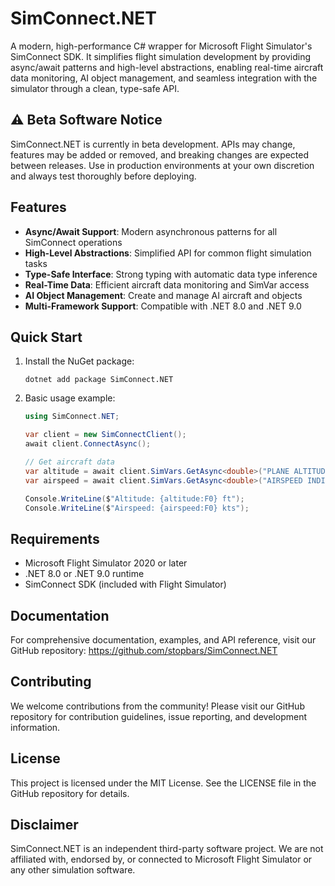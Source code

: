 # SimConnect.NET

A modern, high-performance C# wrapper for Microsoft Flight Simulator's SimConnect SDK. It simplifies flight simulation development by providing async/await patterns and high-level abstractions, enabling real-time aircraft data monitoring, AI object management, and seamless integration with the simulator through a clean, type-safe API.

## ⚠️ Beta Software Notice

SimConnect.NET is currently in beta development. APIs may change, features may be added or removed, and breaking changes are expected between releases. Use in production environments at your own discretion and always test thoroughly before deploying.

## Features

-   **Async/Await Support**: Modern asynchronous patterns for all SimConnect operations
-   **High-Level Abstractions**: Simplified API for common flight simulation tasks
-   **Type-Safe Interface**: Strong typing with automatic data type inference
-   **Real-Time Data**: Efficient aircraft data monitoring and SimVar access
-   **AI Object Management**: Create and manage AI aircraft and objects
-   **Multi-Framework Support**: Compatible with .NET 8.0 and .NET 9.0

## Quick Start

1. Install the NuGet package:

    ```
    dotnet add package SimConnect.NET
    ```

2. Basic usage example:

    ```csharp
    using SimConnect.NET;

    var client = new SimConnectClient();
    await client.ConnectAsync();

    // Get aircraft data
    var altitude = await client.SimVars.GetAsync<double>("PLANE ALTITUDE", "feet");
    var airspeed = await client.SimVars.GetAsync<double>("AIRSPEED INDICATED", "knots");

    Console.WriteLine($"Altitude: {altitude:F0} ft");
    Console.WriteLine($"Airspeed: {airspeed:F0} kts");
    ```

## Requirements

-   Microsoft Flight Simulator 2020 or later
-   .NET 8.0 or .NET 9.0 runtime
-   SimConnect SDK (included with Flight Simulator)

## Documentation

For comprehensive documentation, examples, and API reference, visit our GitHub repository: https://github.com/stopbars/SimConnect.NET

## Contributing

We welcome contributions from the community! Please visit our GitHub repository for contribution guidelines, issue reporting, and development information.

## License

This project is licensed under the MIT License. See the LICENSE file in the GitHub repository for details.

## Disclaimer

SimConnect.NET is an independent third-party software project. We are not affiliated with, endorsed by, or connected to Microsoft Flight Simulator or any other simulation software.
